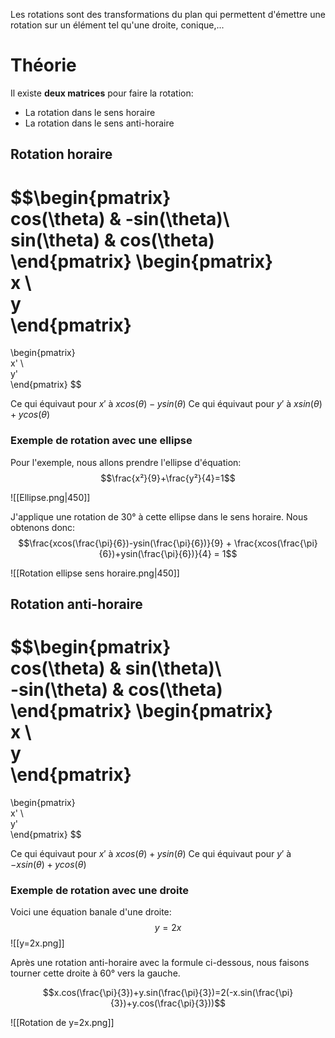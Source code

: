 Les rotations sont des transformations du plan qui permettent d'émettre une rotation sur un élément tel qu'une droite, conique,... 

# Théorie

Il existe **deux matrices** pour faire la rotation:
* La rotation dans le sens horaire
* La rotation dans le sens anti-horaire

## Rotation horaire

$$\begin{pmatrix}  
cos(\theta) & -sin(\theta)\\  
sin(\theta) & cos(\theta)  
\end{pmatrix} 
\begin{pmatrix}  
x \\  
y  
\end{pmatrix}
=
\begin{pmatrix}  
x' \\  
y'  
\end{pmatrix}
$$

Ce qui équivaut pour $x'$ à $xcos(\theta)-ysin(\theta)$
Ce qui équivaut pour $y'$ à $xsin(\theta)+ycos(\theta)$

### Exemple de rotation avec une ellipse

Pour l'exemple, nous allons prendre l'ellipse d'équation:
$$\frac{x²}{9}+\frac{y²}{4}=1$$


![[Ellipse.png|450]]

J'applique une rotation de 30° à cette ellipse dans le sens horaire. Nous obtenons donc:
$$\frac{xcos(\frac{\pi}{6})-ysin(\frac{\pi}{6})}{9} + \frac{xcos(\frac{\pi}{6})+ysin(\frac{\pi}{6})}{4} = 1$$


![[Rotation ellipse sens horaire.png|450]]


## Rotation anti-horaire

$$\begin{pmatrix}  
cos(\theta) & sin(\theta)\\  
-sin(\theta) & cos(\theta)  
\end{pmatrix} 
\begin{pmatrix}  
x \\  
y  
\end{pmatrix}
=
\begin{pmatrix}  
x' \\  
y'  
\end{pmatrix}
$$

Ce qui équivaut pour $x'$ à $xcos(\theta)+ysin(\theta)$
Ce qui équivaut pour $y'$ à $-xsin(\theta)+ycos(\theta)$

### Exemple de rotation avec une droite

Voici une équation banale d'une droite:
$$y=2x$$
![[y=2x.png]]

Après une rotation anti-horaire avec la formule ci-dessous, nous faisons tourner cette droite à 60° vers la gauche.

$$x.cos(\frac{\pi}{3})+y.sin(\frac{\pi}{3})=2(-x.sin(\frac{\pi}{3})+y.cos(\frac{\pi}{3}))$$

![[Rotation de y=2x.png]]